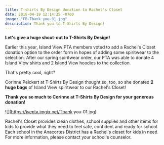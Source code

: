 ```yaml
---
title: T-shirts By Design donation to Rachel's Closet
date: 2018-04-19 12:14:25 -0700
image: "FB-Thank you-01.jpg"
description: Thank you to T-Shirts By Design!
---
```

**Let's give a huge shout-out to T-Shirts By Design!**

Earlier this year, Island View PTA members voted to add a Rachel's Closet donation option to the order form in hopes of adding some spiritwear to the selection. After our spring spiritwear order, our PTA was able to donate 4 Island View shirts and 2 Island View hoodies to the collection.

That's pretty cool, right?

Corinne Peickert at T-Shirts By Design thought so, too, so she donated **2 huge bags** of Island View spiritwear to our Rachel's Closet!

**Thank you so much to Corinne at T-Shirts By Design for your generous donation!**

![](https://ivepta.imgix.net/Thank you-01.jpg)

Rachel's Closet provides clean clothes, school supplies and other items for kids to provide what they need to feel safe, confident and ready for school. Each school in the Anacortes District has a Rachel's closet for kids in need. For more information, please contact your school's counselor.